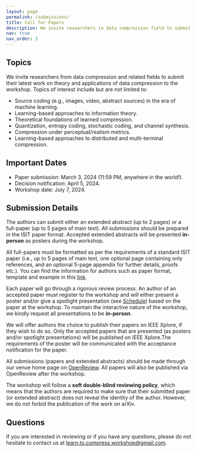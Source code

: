 ```yaml
---
layout: page
permalink: /submissions/
title: Call for Papers
description: We invite researchers in data compression field to submit their latest work to our workshop. All accepted papers will be presented as posters during the poster session. Some papers will also be selected for spotlight presentations. 
nav: true
nav_order: 3
---
```

## Topics

We invite researchers from data compression and related fields to submit their latest work on theory and applications of data compression to the workshop. Topics of interest include but are not limited to:
* Source coding (e.g., images, video, abstract sources) in the era of machine learning.
* Learning-based approaches to information theory.
* Theoretical foundations of learned compression.
* Quantization, entropy coding, stochastic coding, and channel synthesis.
* Compression under perceptual/realism metrics.
* Learning-based approaches to distributed and multi-terminal compression.


## Important Dates
* Paper submission: March 3, 2024 (11:59 PM, anywhere in the world!).
* Decision notification: April 5, 2024.
* Workshop date: July 7, 2024.

## Submission Details

The authors can submit either an extended abstract (up to 2 pages) or a full-paper (up to 5 pages of main text). All submissions should be prepared in the ISIT paper format. Accepted extended abstracts will be presented **in-person** as posters during the workshop.

All full-papers must be formatted as per the requirements of a standard ISIT paper (i.e., up to 5 pages of main text, one optional page containing only references, and an optional 5-page appendix for further details, proofs etc.). You can find the information for authors such as paper format, template and example in this [link](https://2024.ieee-isit.org/information-authors-0).

Each paper will go through a rigorous review process. An author of an accepted paper must register to the workshop and will either present a poster and/or give a spotlight presentation (see [Schedule](https://learn-to-compress-workshop-isit.github.io/schedule/)) based on the paper at the workshop. To maintain the interactive nature of the workshop, we kindly request all presentations to be **in-person**.  

We will offer authors the choice to publish their papers on IEEE Xplore, if they wish to do so. Only the accepted papers that are presented (as posters and/or spotlight presentations) will be published on IEEE Xplore.The requirements of the poster will be communicated with the acceptance notification for the paper. 

All submissions (papers and extended abstracts) should be made through our venue home page on [OpenReview](https://openreview.net/group?id=IEEE.org/ISIT/2024/Workshop/LCW#tab-your-consoles). All papers will also be published via OpenReview after the workshop. 

The workshop will follow a **soft double-blind reviewing policy**, which means that the authors are required to make sure that their submitted paper (or extended abstract) does not reveal the identity of the author. However, we do not forbid the publication of the work on arXiv. 


## Questions

If you are interested in reviewing or if you have any questions, please do not hesitate to contact us at [learn.to.compress.workshop@gmail.com](mailto:learn.to.compress.workshop@gmail.com).
